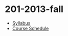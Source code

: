 201-2013-fall
=============

- [Syllabus](http://csusbdt.github.io/201-2013-fall/Syllabus.pdf)
- [Course Schedule](/csusbdt/201-2013-fall/wiki)


